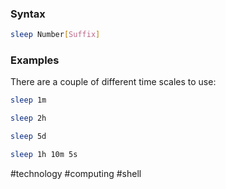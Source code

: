 ### Syntax

```bash
sleep Number[Suffix]
```

### Examples

There are a couple of different time scales to use:

```bash
sleep 1m

sleep 2h

sleep 5d

sleep 1h 10m 5s
```

#technology #computing #shell 